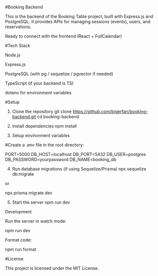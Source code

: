 #Booking Backend

This is the backend of the Booking Table project, built with Express.js and PostgreSQL.
It provides APIs for managing sessions (events), users, and reservations.


Ready to connect with the frontend (React + FullCalendar)

#Tech Stack

Node.js

Express.js

PostgreSQL (with pg / sequelize / pgvector if needed)

TypeScript (if your backend is TS)

dotenv for environment variables

#Setup
1. Clone the repository
git clone https://github.com/bigerfan/booking-backend.git
cd booking-backend

2. Install dependencies
npm install

3. Setup environment variables

#Create a .env file in the root directory:

PORT=5000
DB_HOST=localhost
DB_PORT=5432
DB_USER=postgres
DB_PASSWORD=yourpassword
DB_NAME=booking_db

4. Run database migrations (if using Sequelize/Prisma)
npx sequelize db:migrate

or

npx prisma migrate dev

5. Start the server
npm run dev


 Development

Run the server in watch mode:

npm run dev


Format code:

npm run format

#License

This project is licensed under the MIT License.
